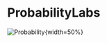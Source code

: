 # ProbabilityLabs

![Probability](https://user-images.githubusercontent.com/7502571/149389671-28eebf9d-3d64-4b42-921e-d8c0c477dcfe.png){width=50%}
